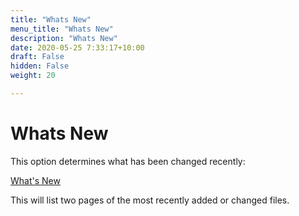 ```yaml
---
title: "Whats New"
menu_title: "Whats New"
description: "Whats New"
date: 2020-05-25 7:33:17+10:00
draft: False
hidden: False
weight: 20

---
```

# Whats New


This option determines what has been changed recently:

<A HREF="https://search.freefind.com/find.html?id=85948985&amp;w=0&amp;p=0">What's New</a>

This will list two pages of the most recently added or changed files.